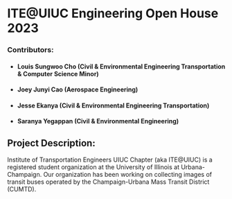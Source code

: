 # ITE@UIUC Engineering Open House 2023

### Contributors:
- #### Louis Sungwoo Cho (Civil & Environmental Engineering Transportation & Computer Science Minor)
- #### Joey Junyi Cao (Aerospace Engineering)
- #### Jesse Ekanya (Civil & Environmental Engineering Transportation)
- #### Saranya Yegappan (Civil & Environmental Engineering)

## Project Description:
Institute of Transportation Engineers UIUC Chapter (aka ITE@UIUC) is a registered student organization at the University of Illinois at Urbana-Champaign. Our organization has been working on collecting images of transit buses operated by the Champaign-Urbana Mass Transit District (CUMTD). 
